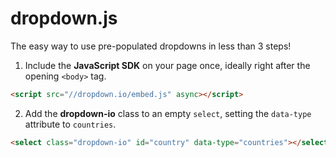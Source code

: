 # dropdown.js

The easy way to use pre-populated dropdowns in less than 3 steps!

1. Include the **JavaScript SDK** on your page once, ideally right after the opening `<body>` tag.
  
  ```html
  <script src="//dropdown.io/embed.js" async></script>
  ```
2. Add the **dropdown-io** class to an empty `select`, setting the `data-type` attribute to `countries`.

  ```html
  <select class="dropdown-io" id="country" data-type="countries"></select>
  ```
